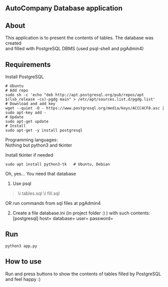 AutoCompany Database application
---------------------------

About
--------------------
This application is to present the contents of tables. The database was created            
and filled with PostgreSQL DBMS (used psql-shell and pgAdmin4)

Requirements
-----------------
Install PostgreSQL          
```
# Ubuntu
# Add repo
sudo sh -c 'echo "deb http://apt.postgresql.org/pub/repos/apt $(lsb_release -cs)-pgdg main" > /etc/apt/sources.list.d/pgdg.list'
# Download and add key
wget --quiet -O - https://www.postgresql.org/media/keys/ACCC4CF8.asc | sudo apt-key add -
# Update 
sudo apt-get update
# Install
sudo apt-get -y install postgresql
```

Programming languages:        
Nothing but python3 and tkinter           

Install tkinter if needed          
```
sudo apt install python3-tk   # Ubuntu, Debian
```

Oh, yes... You need that database          
1. Use psql
> \i tables.sql
> \i fill.sql

OR run commands from sql files at pgAdmin4

2. Create a file database.ini (in project folder :) ) with such contents:       
[postgresql]
host=<yourhost>
database=<name>
user=<user>
password=<pass> 


Run
------------------
```
python3 app.py
```

How to use
------------------
Run and press buttons to show the contents of tables filled by PostgreSQL          
and feel happy :)
